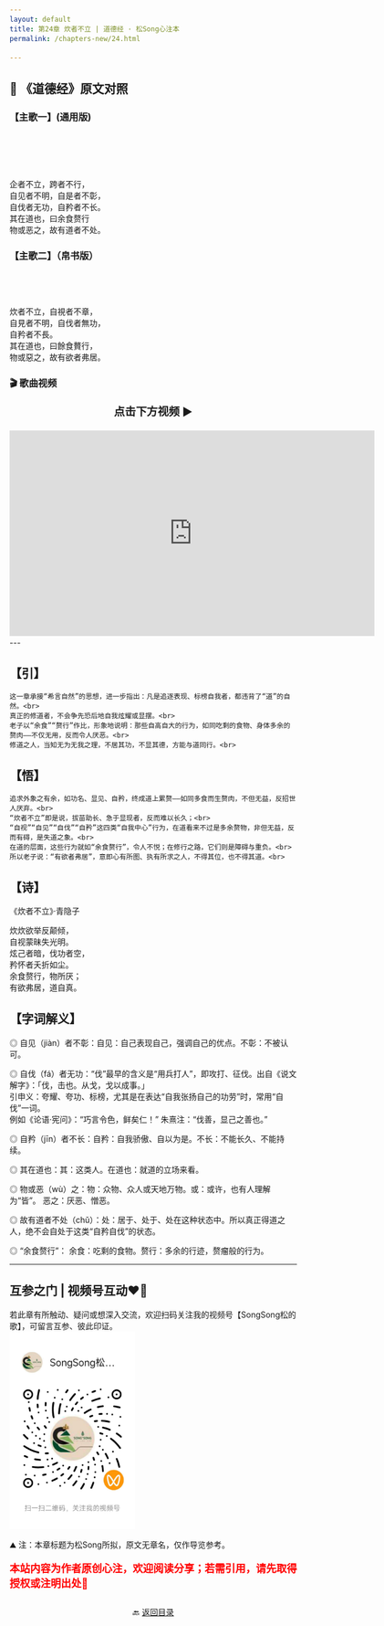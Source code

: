 ```yaml
---
layout: default
title: 第24章 炊者不立 | 道德经 · 松Song心注本
permalink: /chapters-new/24.html

---
```


## 📜 《道德经》原文对照
### 【主歌一】(通用版) <br><br><br><br><br>
企者不立，跨者不行，<br>
自见者不明，自是者不彰，<br>
自伐者无功，自矜者不长。<br>
其在道也，曰余食赘行<br>
物或恶之，故有道者不处。<br>

### 【主歌二】（帛书版）<br><br><br><br>
炊者不立，自視者不章，<br>
自見者不明，自伐者無功，<br>
自矜者不長。<br>
其在道也，曰餘食贅行，<br>
物或惡之，故有欲者弗居。<br>

### 🎬 歌曲视频
<p style="text-align:center; font-size:1.2rem; font-weight:bold;">
  点击下方视频 ▶️
</p>

<iframe
  src="https://streamable.com/e/vd4ybr"
  width="640"
  height="360"
  frameborder="0"
  allowfullscreen
  loading="lazy">
</iframe>
---

## 【引】
    这一章承接“希言自然”的思想，进一步指出：凡是追逐表现、标榜自我者，都违背了“道”的自然。<br>
    真正的修道者，不会争先恐后地自我炫耀或显摆。<br>
    老子以“余食”“赘行”作比，形象地说明：那些自高自大的行为，如同吃剩的食物、身体多余的赘肉——不仅无用，反而令人厌恶。<br>
    修道之人，当知无为无我之理，不居其功，不显其德，方能与道同行。<br>

## 【悟】
    追求外象之有余，如功名、显见、自矜，终成道上累赘——如同多食而生赘肉，不但无益，反招世人厌弃。<br>
    “炊者不立”即是说，拔苗助长、急于显现者，反而难以长久；<br>
    “自视”“自见”“自伐”“自矜”这四类“自我中心”行为，在道看来不过是多余赘物，非但无益，反而有碍，是失道之象。<br>
    在道的层面，这些行为就如“余食赘行”，令人不悦；在修行之路，它们则是障碍与重负。<br>
    所以老子说：“有欲者弗居”，意即心有所图、执有所求之人，不得其位，也不得其道。<br>

## 【诗】
《炊者不立》·青隐子 

炊炊欲举反颠倾，<br>
自视蒙昧失光明。<br>
炫己者暗，伐功者空，<br>
矜怀者夭折如尘。<br>
余食赘行，物所厌；<br>
有欲弗居，道自真。<br>

## 【字词解义】

◎ 自见（jiàn）者不彰：自见：自己表现自己，强调自己的优点。不彰：不被认可。<br>

◎ 自伐（fá）者无功：“伐”最早的含义是“用兵打人”，即攻打、征伐。出自《说文解字》：「伐，击也。从戈，戈以成事。」<br>
   引申义：夸耀、夸功、标榜，尤其是在表达“自我张扬自己的功劳”时，常用“自伐”一词。<br>
   例如《论语·宪问》：“巧言令色，鲜矣仁！” 朱熹注：“伐善，显己之善也。”<br>

◎ 自矜（jīn）者不长：自矜：自我骄傲、自以为是。不长：不能长久、不能持续。<br>

◎ 其在道也：其：这类人。在道也：就道的立场来看。<br>

◎ 物或恶（wù）之：物：众物、众人或天地万物。或：或许，也有人理解为“皆”。 恶之：厌恶、憎恶。<br>

◎ 故有道者不处（chǔ）：处：居于、处于、处在这种状态中。所以真正得道之人，绝不会自处于这类“自矜自伐”的状态。<br>

◎ “余食赘行”： 余食：吃剩的食物。赘行：多余的行迹，赘瘤般的行为。<br>

---
##  互参之门 | 视频号互动❤️🤝

若此章有所触动、疑问或想深入交流，欢迎扫码关注我的视频号【SongSong松的歌】，可留言互参、彼此印证。<br>
<img src="../img/qrcode_songsong.jpg" alt="扫码进入视频号" width="220">

⛰️ 注：本章标题为松Song所拟，原文无章名，仅作导览参考。<br>
<p style="color:red; font-size:18px; font-weight:bold;">
本站内容为作者原创心注，欢迎阅读分享；若需引用，请先取得授权或注明出处🙏
</p>

<p style="text-align:center; margin-top:2em;">
  🔙 <a href="{{ '/' | relative_url }}#catalog">返回目录</a>
</p>

